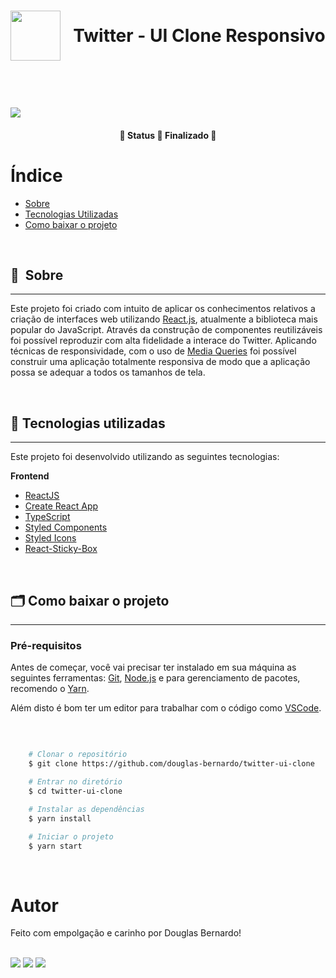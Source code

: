 
<h1 style="display: flex; align-items: center; justify-content: center;" class="logo">
    <img width="80" style="margin-right: 20px;" src="https://ik.imagekit.io/rcjzrqiiqm7/twitter_8tkP4cqN6.png?ik-sdk-version=javascript-1.4.3&updatedAt=1644795589540">
  Twitter - UI Clone Responsivo
</h1>

&nbsp;

<h1>
    <img src="https://ik.imagekit.io/rcjzrqiiqm7/ezgif.com-gif-maker_5Jc34oTlX.gif?ik-sdk-version=javascript-1.4.3&updatedAt=1644795675844">
</h1>

<h4 align="center">
	🚧  Status 🚀 Finalizado  🚧
</h4>

# Índice

- [Sobre](#-sobre)
- [Tecnologias Utilizadas](#-tecnologias-utilizadas)
- [Como baixar o projeto](#-como-baixar-o-projeto)

&nbsp;

## 🔖&nbsp; Sobre
---
Este projeto foi criado com intuito de aplicar os conhecimentos relativos a criação de interfaces web utilizando [React.js](https://pt-br.reactjs.org/), atualmente a biblioteca mais popular do JavaScript. Através da construção de componentes reutilizáveis foi possível reproduzir com alta fidelidade a interace do Twitter. Aplicando técnicas de responsividade, com o uso de [Media Queries](https://developer.mozilla.org/pt-BR/docs/Web/CSS/Media_Queries/Using_media_queries) foi possível construir uma aplicação totalmente responsiva de modo que a aplicação possa se adequar a todos os tamanhos de tela.

&nbsp;

## 🚀 Tecnologias utilizadas
---
Este projeto foi desenvolvido utilizando as seguintes tecnologias:

**Frontend**
- [ReactJS](https://reactjs.org)
- [Create React App](https://create-react-app.dev/)
- [TypeScript](https://www.typescriptlang.org/)
- [Styled Components](https://styled-components.com/)
- [Styled Icons](https://styled-icons.dev/)
- [React-Sticky-Box](https://react-sticky-box.codecks.io/)

&nbsp;

## 🗂 Como baixar o projeto
---
### Pré-requisitos
Antes de começar, você vai precisar ter instalado em sua máquina as seguintes ferramentas: [Git](https://git-scm.com/), [Node.js](https://nodejs.org/en/) e para gerenciamento de pacotes, recomendo o [Yarn](https://yarnpkg.com/).

Além disto é bom ter um editor para trabalhar com o código como [VSCode](https://code.visualstudio.com/).

&nbsp;

```bash

    # Clonar o repositório
    $ git clone https://github.com/douglas-bernardo/twitter-ui-clone

    # Entrar no diretório
    $ cd twitter-ui-clone

    # Instalar as dependências
    $ yarn install

    # Iniciar o projeto
    $ yarn start

```

&nbsp;

# Autor

<p>
  Feito com empolgação e carinho por Douglas Bernardo!
</p>

<br/>
<div>
  <a href = "mailto:jkdouglas21@gmail.com"><img src="https://img.shields.io/badge/-Gmail-%23333?style=for-the-badge&logo=gmail&logoColor=white" target="_blank"></a>
  <a href="https://www.linkedin.com/in/douglas-bernardo" target="_blank"><img src="https://img.shields.io/badge/-LinkedIn-%230077B5?style=for-the-badge&logo=linkedin&logoColor=white" target="_blank"></a>
  <a href="https://twitter.com/jkdouglas21" target="_blank"><img src="https://img.shields.io/badge/Twitter-1DA1F2?style=for-the-badge&logo=twitter&logoColor=white" target="_blank"></a>
</div>
